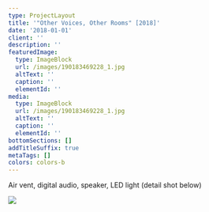 ```yaml
---
type: ProjectLayout
title: '"Other Voices, Other Rooms" [2018]'
date: '2018-01-01'
client: ''
description: ''
featuredImage:
  type: ImageBlock
  url: /images/190183469228_1.jpg
  altText: ''
  caption: ''
  elementId: ''
media:
  type: ImageBlock
  url: /images/190183469228_1.jpg
  altText: ''
  caption: ''
  elementId: ''
bottomSections: []
addTitleSuffix: true
metaTags: []
colors: colors-b
---
```

Air vent, digital audio, speaker, LED light (detail shot below)

![](/images/190183469228_0.jpg)
